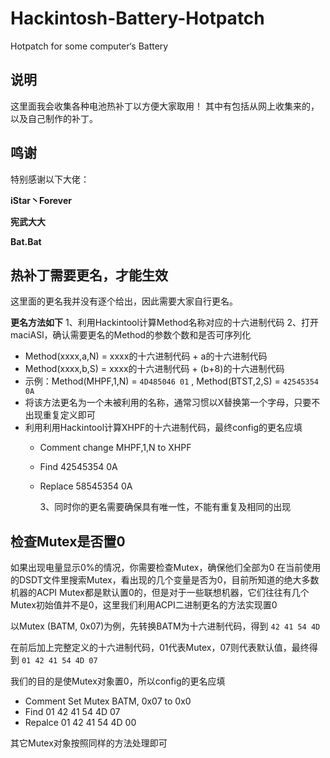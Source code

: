 # Hackintosh-Battery-Hotpatch
Hotpatch for some computer‘s Battery
## 说明

这里面我会收集各种电池热补丁以方便大家取用！
其中有包括从网上收集来的，以及自己制作的补丁。

## 鸣谢

特别感谢以下大佬：

**iStar丶Forever**

**宪武大大**

**Bat.Bat**

## 热补丁需要更名，才能生效
这里面的更名我并没有逐个给出，因此需要大家自行更名。

**更名方法如下**
1、利用Hackintool计算Method名称对应的十六进制代码
2、打开maciASl，确认需要更名的Method的参数个数和是否可序列化

- Method(xxxx,a,N) = xxxx的十六进制代码 + a的十六进制代码
- Method(xxxx,b,S) = xxxx的十六进制代码 + (b+8)的十六进制代码
- 示例：Method(MHPF,1,N) = `4D485046 01` , Method(BTST,2,S) = `42545354 0A`
- 将该方法更名为一个未被利用的名称，通常习惯以X替换第一个字母，只要不出现重复定义即可
- 利用利用Hackintool计算XHPF的十六进制代码，最终config的更名应填
  - Comment     change MHPF,1,N to XHPF
  
  - Find        42545354 0A

  - Replace     58545354 0A
  
    
  
    3、同时你的更名需要确保具有唯一性，不能有重复及相同的出现

## 检查Mutex是否置0
如果出现电量显示0%的情况，你需要检查Mutex，确保他们全部为0
在当前使用的DSDT文件里搜索Mutex，看出现的几个变量是否为0，目前所知道的绝大多数机器的ACPI Mutex都是默认置0的，但是对于一些联想机器，它们往往有几个Mutex初始值并不是0，这里我们利用ACPI二进制更名的方法实现置0

以Mutex (BATM, 0x07)为例，先转换BATM为十六进制代码，得到 `42 41 54 4D`

在前后加上完整定义的十六进制代码，01代表Mutex，07则代表默认值，最终得到 `01 42 41 54 4D 07`

我们的目的是使Mutex对象置0，所以config的更名应填 

- Comment  Set Mutex BATM, 0x07 to 0x0
- Find     01 42 41 54 4D 07
- Repalce  01 42 41 54 4D 00

其它Mutex对象按照同样的方法处理即可
